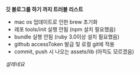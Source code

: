 **깃 블로그를 하기 까지 트러블 리스트**

- mac os 업데이트로 인한 brew 초기화
- 레포 tools/init 실행 안됨 (npm 설치 필요했음)
- bundle 실행 안됨 (ruby 3.0이상 설치 필요했음)
- github accessToken 발급 및 로컬 git에 적용
- commit, push 시 나오는 assets/lib (아직도 모르겠음)


*설레네요*